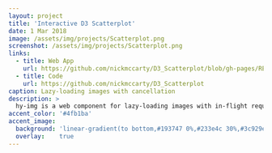 ```yaml
---
layout: project
title: 'Interactive D3 Scatterplot'
date: 1 Mar 2018
image: /assets/img/projects/Scatterplot.png
screenshot: /assets/img/projects/Scatterplot.png
links:
  - title: Web App
    url: https://github.com/nickmccarty/D3_Scatterplot/blob/gh-pages/README.md
  - title: Code
    url: https://github.com/nickmccarty/D3_Scatterplot
caption: Lazy-loading images with cancellation
description: >
  hy-img is a web component for lazy-loading images with in-flight request cancellation for images that are scrolled out of view.
accent_color: '#4fb1ba'
accent_image:
  background: 'linear-gradient(to bottom,#193747 0%,#233e4c 30%,#3c929e 50%,#d5d5d4 70%,#cdccc8 100%)'
  overlay:    true
---
```

